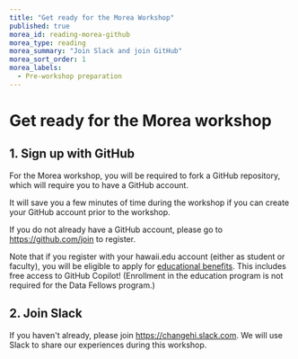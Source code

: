 ```yaml
---
title: "Get ready for the Morea Workshop"
published: true
morea_id: reading-morea-github
morea_type: reading
morea_summary: "Join Slack and join GitHub"
morea_sort_order: 1
morea_labels:
  - Pre-workshop preparation
---
```


# Get ready for the Morea workshop


## 1. Sign up with GitHub

For the Morea workshop, you will be required to fork a GitHub repository, which will require you to have a GitHub account.

It will save you a few minutes of time during the workshop if you can create your GitHub account prior to the workshop.

If you do not already have a GitHub account, please go to <https://github.com/join> to register. 

Note that if you register with your hawaii.edu account (either as student or faculty), you will be eligible to apply for [educational benefits](https://education.github.com/).  This includes free access to GitHub Copilot! (Enrollment in the education program is not required for the Data Fellows program.)

## 2. Join Slack

If you haven't already, please join <https://changehi.slack.com>. We will use Slack to share our experiences during this workshop.
